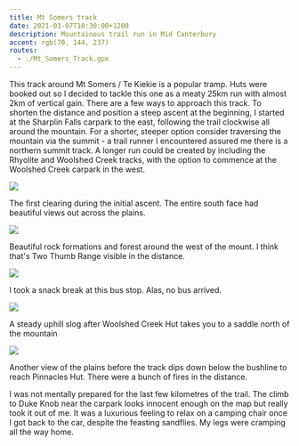 ```yaml
---
title: Mt Somers track
date: 2021-03-07T10:30:00+1200
description: Mountainous trail run in Mid Canterbury
accent: rgb(70, 144, 237)
routes:
  - ./Mt_Somers_Track.gpx
---
```


This track around Mt Somers / Te Kiekie is a popular tramp. Huts were booked out so I decided to tackle this one as a meaty 25km run with almost 2km of vertical gain. There are a few ways to approach this track. To shorten the distance and position a steep ascent at the beginning, I started at the Sharplin Falls carpark to the east, following the trail clockwise all around the mountain. For a shorter, steeper option consider traversing the mountain via the summit - a trail runner I encountered assured me there is a northern summit track. A longer run could be created by including the Rhyolite and Woolshed Creek tracks, with the option to commence at the Woolshed Creek carpark in the west.

![][clearing]

<figcaption>The first clearing during the initial ascent. The entire south face had beautiful views out across the plains.</figcaption>

![][forest]

<figcaption>Beautiful rock formations and forest around the west of the mount. I think that's Two Thumb Range visible in the distance.</figcaption>

![][busstop]

<figcaption>I took a snack break at this bus stop. Alas, no bus arrived.</figcaption>

![][climb]

<figcaption>A steady uphill slog after Woolshed Creek Hut takes you to a saddle north of the mountain</figcaption>

![][end]

<figcaption>Another view of the plains before the track dips down below the bushline to reach Pinnacles Hut. There were a bunch of fires in the distance.</figcaption>

I was not mentally prepared for the last few kilometres of the trail. The climb to Duke Knob near the carpark looks innocent enough on the map but really took it out of me. It was a luxurious feeling to relax on a camping chair once I got back to the car, despite the feasting sandflies. My legs were cramping all the way home.

[clearing]: ./PXL_20210306_202522095.jpg
[forest]: ./PXL_20210306_223342535.MP.jpg
[busstop]: ./PXL_20210306_225259551.jpg
[climb]: ./PXL_20210306_234711605.MP.jpg
[end]: ./PXL_20210307_004150063.MP.jpg